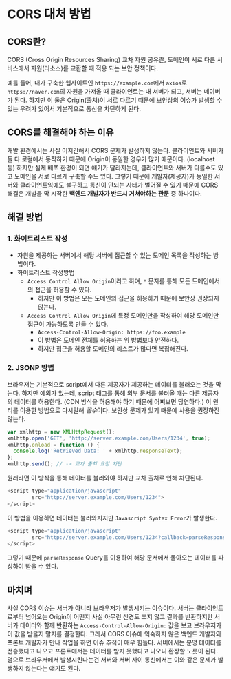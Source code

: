 # CORS 대처 방법
## CORS란?
CORS (Cross Origin Resources Sharing) 교차 자원 공유란, 도메인이 서로 다른 서비스에서 자원(리소스)를 교환할 때 적용 되는 보안 정책이다.

예를 들어, 내가 구축한 웹사이트인 ```https://example.com```에서 ```axios```로 ```https://naver.com```의 자원을 가져올 때 클라이언트는 내 서버가 되고, 서버는 네이버가 된다. 하지만 이 둘은 Origin(출처)이 서로 다르기 때문에 보안상의 이슈가 발생할 수 있는 우려가 있어서 기본적으로 통신을 차단하게 된다.
## CORS를 해결해야 하는 이유
개발 환경에서는 사실 어지간해서 CORS 문제가 발생하지 않는다. 클라이언트와 서버가 둘 다 로컬에서 동작하기 때문에 Origin이 동일한 경우가 많기 때문이다. (localhost 등) 하지만 실제 배포 환경이 되면 얘기가 달라지는데, 클라이언트와 서버가 다를수도 있고 도메인을 서로 다르게 구축할 수도 있다. 그렇기 때문에 개발자(제공자)가 동일한 서버와 클라이언트임에도 불구하고 통신이 안되는 사태가 벌어질 수 있기 때문에 CORS 해결은 개발을 막 시작한 **백엔드 개발자가 반드시 거쳐야하는 관문** 중 하나이다.
## 해결 방법
### 1. 화이트리스트 작성
- 자원을 제공하는 서버에서 해당 서버에 접근할 수 있는 도메인 목록을 작성하는 방법이다.
- 화이트리스트 작성방법
  - ```Access Control Allow Origin```이라고 하며, ```*``` 문자를 통해 모든 도메인에서의 접근을 허용할 수 있다.
    - 하지만 이 방법은 모든 도메인의 접근을 허용하기 때문에 보안상 권장되지 않는다.
  - ```Access Control Allow Origin```에 특정 도메인만을 작성하여 해당 도메인만 접근이 가능하도록 만들 수 있다.
    - ```Access-Control-Allow-Origin: https://foo.example```
    - 이 방법은 도메인 전체를 허용하는 위 방법보다 안전하다.
    - 하지만 접근을 허용할 도메인의 리스트가 많다면 복잡해진다.
### 2. JSONP 방법
브라우저는 기본적으로 script에서 다른 제공자가 제공하는 데이터를 불러오는 것을 막는다. 하지만 예외가 있는데, script 태그를 통해 외부 문서를 불러올 때는 다른 제공자의 데이터를 허용한다. (CDN 방식을 허용해야 하기 때문에 어찌보면 당연하다.) 이 원리를 이용한 방법으로 다시말해 *꼼수*이다. 보안상 문제가 있기 때문에 사용을 권장하진 않는다.
```javascript
var xmlhttp = new XMLHttpRequest();
xmlhttp.open('GET', 'http://server.example.com/Users/1234', true);
xmlhttp.onload = function () {
  console.log('Retrieved Data: ' + xmlhttp.responseText);
};
xmlhttp.send(); // -> 교차 출처 요청 차단
```
원래라면 이 방식을 통해 데이터를 불러와야 하지만 교차 출처로 인해 차단된다.
```javascript
<script type="application/javascript"
        src="http://server.example.com/Users/1234">
</script>
```
이 방법을 이용하면 데이터는 불러와지지만 ```Javascript Syntax Error```가 발생한다.
```javascript
<script type="application/javascript"
        src="http://server.example.com/Users/1234?callback=parseResponse">
</script>
```
그렇기 때문에 ```parseResponse``` Query를 이용하여 해당 문서에서 돌아오는 데이터를 파싱하여 받을 수 있다.
## 마치며
사실 CORS 이슈는 서버가 아니라 브라우저가 발생시키는 이슈이다. 서버는 클라이언트로부터 넘어오는 Origin이 어떤지 사실 아무런 신경도 쓰지 않고 결과를 반환하지만 서버가 데이터와 함께 반환하는 ```Access-Control-Allow-Origin:``` 값을 보고 브라우저가 이 값을 받을지 말지를 결정한다. 그래서 CORS 이슈에 익숙하지 않은 백엔드 개발자와 프론트 개발자가 만나 작업을 하면 이슈 추적이 매우 힘들다. 서버에서는 분명 데이터를 전송했다고 나오고 프론트에서는 데이터를 받지 못했다고 나오니 환장할 노릇이 된다. 덤으로 브라우저에서 발생시킨다는건 서버와 서버 사이 통신에서는 이와 같은 문제가 발생하지 않는다는 얘기도 된다.